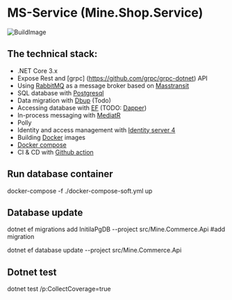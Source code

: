 # MS-Service (Mine.Shop.Service)
![BuildImage](https://github.com/phuocquach/mine-shop-service/workflows/.github/workflows/build_image.yml/badge.svg)

## The technical stack:

* .NET Core 3.x
* Expose Rest and [grpc] (https://github.com/grpc/grpc-dotnet) API
* Using [RabbitMQ](https://www.rabbitmq.com/) as a message broker based on [Masstransit](http://masstransit-project.com/)
* SQL database with [Postgresql](https://www.postgresql.org/)
* Data migration with [Dbup](https://github.com/DbUp/DbUp/) (Todo)
* Accessing database with [EF](https://docs.microsoft.com/en-us/ef/core/) (TODO:  [Dapper](https://github.com/StackExchange/Dapper))
* In-process messaging with [MediatR](https://github.com/jbogard/MediatR)
* Polly
* Identity and access management with [Identity server 4](http://docs.identityserver.io/en/latest/#)
* Building [Docker](https://www.docker.com/) images
* [Docker compose](https://docs.docker.com/compose/)
* CI & CD with [Github action](https://github.com/features/actions)

## Run database container
docker-compose -f ./docker-compose-soft.yml up

## Database update
dotnet ef migrations add InitilaPgDB --project src/Mine.Commerce.Api #add migration

dotnet ef database update --project src/Mine.Commerce.Api

## Dotnet test
dotnet test /p:CollectCoverage=true
